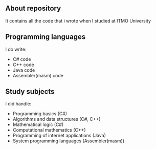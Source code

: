 ## About repository
It contains all the code that i wrote when I studied at ITMO University

## Programming languages
I do write:
* C# code 
* C++ code
* Java code
* Assembler(masm) code

## Study subjects
I did handle:
* Programming basics (C#)
* Algorithms and data structures (C#, C++)
* Mathematical logic (C#)
* Computational mathematics (C++)
* Programming of internet applications (Java)
* System programming languages (Assembler(masm))
